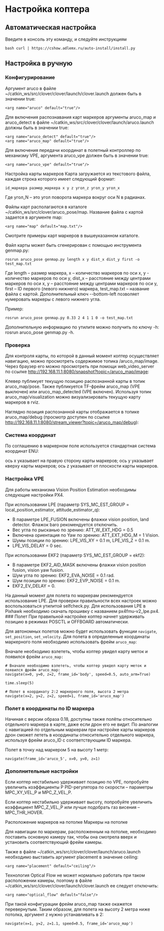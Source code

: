 # Настройка коптера

## Автоматическая настройка
Введите в консоль эту команду, и следуйте инструкциям
```
bash curl | https://cshow.adlemx.ru/auto-install/install.py
```
## Настройка в ручную
### Конфигурирование
Аргумент aruco в файле ~/catkin_ws/src/clover/clover/launch/clover.launch должен быть в значении true:

```
<arg name="aruco" default="true"/>
```
Для включения распознавания карт маркеров аргументы aruco_map и aruco_detect в файле ~/catkin_ws/src/clover/clover/launch/aruco.launch должны быть в значении true:
```
<arg name="aruco_detect" default="true"/>
<arg name="aruco_map" default="true"/>
```
Для включения передачи координат в полетный контроллер по механизму VPE, аргумента aruco_vpe должен быть в значении true:
```
<arg name="aruco_vpe" default="true"/>
```
Настройка карты маркеров
Карта загружается из текстового файла, каждая строка которого имеет следующий формат:
```
id_маркера размер_маркера x y z угол_z угол_y угол_x
```
Где угол_N – это угол поворота маркера вокруг оси N в радианах.

Файлы карт располагаются в каталоге ~/catkin_ws/src/clover/aruco_pose/map. Название файла с картой задается в аргументе map:
```
<arg name="map" default="map.txt"/>
```
Смотрите примеры карт маркеров в вышеуказанном каталоге.

Файл карты может быть сгенерирован с помощью инструмента genmap.py:
```
rosrun aruco_pose genmap.py length x y dist_x dist_y first -o test_map.txt
```
Где length – размер маркера, x – количество маркеров по оси x, y - количество маркеров по оси y, dist_x – расстояние между центрами маркеров по оси x, y – расстояние между центрами маркеров по оси y, first – ID первого (левого нижнего) маркера, test_map.txt – название файла с картой. Дополнительный ключ --bottom-left позволяет нумеровать маркеры с левого нижнего угла.

Пример:
```
rosrun aruco_pose genmap.py 0.33 2 4 1 1 0 -o test_map.txt
```
Дополнительную информацию по утилите можно получить по ключу -h: rosrun aruco_pose genmap.py -h.

### Проверка
Для контроля карты, по которой в данный момент коптер осуществляет навигацию, можно просмотреть содержимое топика /aruco_map/image. Через браузер его можно просмотреть при помощи web_video_server по ссылке http://192.168.11.1:8080/snapshot?topic=/aruco_map/image:



Клевер публикует текущую позицию распознанной карты в топик aruco_map/pose. Также публикуется TF-фрейм aruco_map (VPE выключен) или aruco_map_detected (VPE включен). Используя топик aruco_map/visualization можно визуализировать текущую карту маркеров в rviz.

Наглядно позиция распознанной карты отображается в топике aruco_map/debug (просмотр доступен по ссылке http://192.168.11.1:8080/stream_viewer?topic=/aruco_map/debug):



### Система координат
По соглашению в маркерном поле используется стандартная система координат ENU:

ось x указывает на правую сторону карты маркеров;
ось y указывает кверху карты маркеров;
ось z указывает от плоскости карты маркеров.


### Настройка VPE
Для работы механизма Vision Position Estimation необходимы следующие настройки PX4.

При использовании LPE (параметр SYS_MC_EST_GROUP = local_position_estimator, attitude_estimator_q):

- В параметре LPE_FUSION включены флажки vision position, land detector. Флажок baro рекомендуется отключить.
- Вес угла по рысканью по зрению: ATT_W_EXT_HDG = 0.5
- Включена ориентация по Yaw по зрению: ATT_EXT_HDG_M = 1 Vision.
- Шумы позиции по зрению: LPE_VIS_XY = 0.1 m, LPE_VIS_Z = 0.1 m.
- LPE_VIS_DELAY = 0 sec.

При использовании EKF2 (параметр SYS_MC_EST_GROUP = ekf2):

- В параметре EKF2_AID_MASK включены флажки vision position fusion, vision yaw fusion.
- Шум угла по зрению: EKF2_EVA_NOISE = 0.1 rad.
- Шум позиции по зрению: EKF2_EVP_NOISE = 0.1 m.
- EKF2_EV_DELAY = 0.
<tip>
На данный момент для полета по маркерам рекомендуется использование LPE.
</tip>
<note>
Для проверки правильности всех настроек можно воспользоваться утилитой selfcheck.py.
</note>
<warning>
Для использования LPE в Pixhawk необходимо скачать прошивку с названием px4fmu-v2_lpe.px4.
</warning>
### Полет
При правильной настройке коптер начнет удерживать позицию в режимах POSCTL и OFFBOARD автоматически.

Для автономных полетов можно будет использовать функции ```navigate```, ```set_position```, ```set_velocity```. Для полета в определенные координаты маркерного поля необходимо использовать фрейм ```aruco_map```:

Вначале необходимо взлететь, чтобы коптер увидел карту меток и появился фрейм ```aruco_map:```
```
# Вначале необходимо взлететь, чтобы коптер увидел карту меток и появился фрейм aruco_map:
navigate(x=0, y=0, z=2, frame_id='body', speed=0.5, auto_arm=True)

time.sleep(5)

# Полет в координату 2:2 маркерного поля, высота 2 метра
navigate(x=2, y=2, z=2, speed=1, frame_id='aruco_map')
```
### Полет в координаты по ID маркера
Начиная с версии образа 0.18, доступны также полёты относительно отдельного маркера в карте, даже если дрон его не видит. По аналогии с навигацией по отдельным маркерам при настройке карты маркеров дрон сможет лететь в координаты относительно отдельного маркера, используя фрейм aruco_ID с соответствующим ID маркера.

Полет в точку над маркером 5 на высоту 1 метр:
```
navigate(frame_id='aruco_5', x=0, y=0, z=1)
```
### Дополнительные настройки
Если коптер нестабильно удерживает позицию по VPE, попробуйте увеличить коэффициенты P PID-регулятора по скорости – параметры MPC_XY_VEL_P и MPC_Z_VEL_P.

Если коптер нестабильно удерживает высоту, попробуйте увеличить коэффициент MPC_Z_VEL_P или лучше подобрать газ висения – MPC_THR_HOVER.

Расположение маркеров на потолке
Маркеры на потолке

Для навигации по маркерам, расположенным на потолке, необходимо поставить основную камеру так, чтобы она смотрела вверх и установить соответствующий фрейм камеры.

Также в файле ~/catkin_ws/src/clover/clover/launch/aruco.launch необходимо выставить аргумент placement в значение ceiling:
```
<arg name="placement" default="ceiling"/>
```
Технология Optical Flow не может нормально работать при таком расположении камеры, поэтому в файле ~/catkin_ws/src/clover/clover/launch/clover.launch ее следует отключить:
```
<arg name="optical_flow" default="false"/>
```
При такой конфигурации фрейм aruco_map также окажется перевернутым. Таким образом, для полета на высоту 2 метра ниже потолка, аргумент z нужно устанавливать в 2:
```
navigate(x=1, y=2, z=1.1, speed=0.5, frame_id='aruco_map')
```